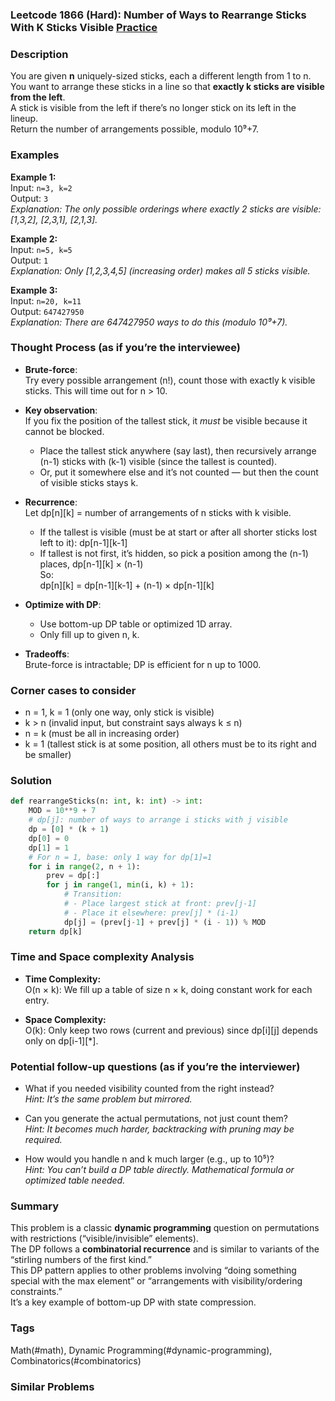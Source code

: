 ### Leetcode 1866 (Hard): Number of Ways to Rearrange Sticks With K Sticks Visible [Practice](https://leetcode.com/problems/number-of-ways-to-rearrange-sticks-with-k-sticks-visible)

### Description  
You are given **n** uniquely-sized sticks, each a different length from 1 to n.  
You want to arrange these sticks in a line so that **exactly k sticks are visible from the left**.  
A stick is visible from the left if there’s no longer stick on its left in the lineup.  
Return the number of arrangements possible, modulo 10⁹+7.

### Examples  

**Example 1:**  
Input: `n=3, k=2`  
Output: `3`  
*Explanation: The only possible orderings where exactly 2 sticks are visible:  
[1,3,2], [2,3,1], [2,1,3].*

**Example 2:**  
Input: `n=5, k=5`  
Output: `1`  
*Explanation: Only [1,2,3,4,5] (increasing order) makes all 5 sticks visible.*

**Example 3:**  
Input: `n=20, k=11`  
Output: `647427950`  
*Explanation: There are 647427950 ways to do this (modulo 10⁹+7).*

### Thought Process (as if you’re the interviewee)  

- **Brute-force**:  
  Try every possible arrangement (n!), count those with exactly k visible sticks. This will time out for n > 10.

- **Key observation**:  
  If you fix the position of the tallest stick, it *must* be visible because it cannot be blocked.  
  - Place the tallest stick anywhere (say last), then recursively arrange (n-1) sticks with (k-1) visible (since the tallest is counted).  
  - Or, put it somewhere else and it’s not counted — but then the count of visible sticks stays k.

- **Recurrence**:  
  Let dp[n][k] = number of arrangements of n sticks with k visible.  
  - If the tallest is visible (must be at start or after all shorter sticks lost left to it): dp[n-1][k-1]  
  - If tallest is not first, it’s hidden, so pick a position among the (n-1) places, dp[n-1][k] × (n-1)  
  So:  
    dp[n][k] = dp[n-1][k-1] + (n-1) × dp[n-1][k]

- **Optimize with DP**:  
  - Use bottom-up DP table or optimized 1D array.  
  - Only fill up to given n, k.

- **Tradeoffs**:  
  Brute-force is intractable; DP is efficient for n up to 1000.

### Corner cases to consider  
- n = 1, k = 1 (only one way, only stick is visible)  
- k > n (invalid input, but constraint says always k ≤ n)  
- n = k (must be all in increasing order)  
- k = 1 (tallest stick is at some position, all others must be to its right and be smaller)

### Solution

```python
def rearrangeSticks(n: int, k: int) -> int:
    MOD = 10**9 + 7
    # dp[j]: number of ways to arrange i sticks with j visible
    dp = [0] * (k + 1)
    dp[0] = 0
    dp[1] = 1
    # For n = 1, base: only 1 way for dp[1]=1
    for i in range(2, n + 1):
        prev = dp[:]
        for j in range(1, min(i, k) + 1):
            # Transition:
            # - Place largest stick at front: prev[j-1]
            # - Place it elsewhere: prev[j] * (i-1)
            dp[j] = (prev[j-1] + prev[j] * (i - 1)) % MOD
    return dp[k]
```

### Time and Space complexity Analysis  

- **Time Complexity:**  
  O(n × k): We fill up a table of size n × k, doing constant work for each entry.

- **Space Complexity:**  
  O(k): Only keep two rows (current and previous) since dp[i][j] depends only on dp[i-1][*].

### Potential follow-up questions (as if you’re the interviewer)  

- What if you needed visibility counted from the right instead?  
  *Hint: It’s the same problem but mirrored.*

- Can you generate the actual permutations, not just count them?  
  *Hint: It becomes much harder, backtracking with pruning may be required.*

- How would you handle n and k much larger (e.g., up to 10⁵)?  
  *Hint: You can’t build a DP table directly. Mathematical formula or optimized table needed.*

### Summary
This problem is a classic **dynamic programming** question on permutations with restrictions (“visible/invisible” elements).  
The DP follows a **combinatorial recurrence** and is similar to variants of the “stirling numbers of the first kind.”  
This DP pattern applies to other problems involving “doing something special with the max element” or “arrangements with visibility/ordering constraints.”  
It’s a key example of bottom-up DP with state compression.

### Tags
Math(#math), Dynamic Programming(#dynamic-programming), Combinatorics(#combinatorics)

### Similar Problems
